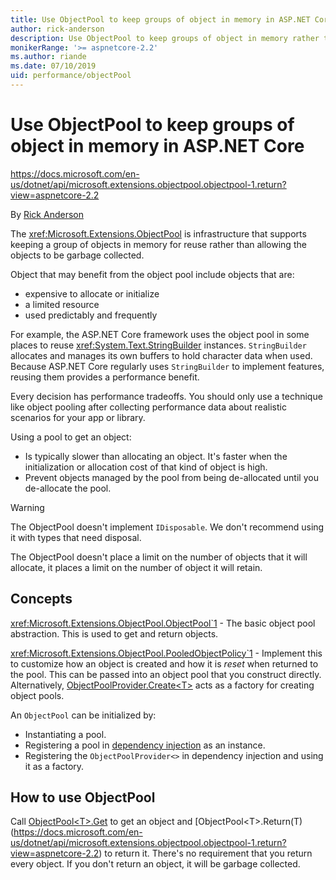 ```yaml
---
title: Use ObjectPool to keep groups of object in memory in ASP.NET Core
author: rick-anderson
description: Use ObjectPool to keep groups of object in memory rather than allowing the objects to be garbage collected.
monikerRange: '>= aspnetcore-2.2'
ms.author: riande
ms.date: 07/10/2019
uid: performance/objectPool
---
```

# Use ObjectPool to keep groups of object in memory in ASP.NET Core

https://docs.microsoft.com/en-us/dotnet/api/microsoft.extensions.objectpool.objectpool-1.return?view=aspnetcore-2.2

By [Rick Anderson](https://twitter.com/RickAndMSFT)

The <xref:Microsoft.Extensions.ObjectPool> is infrastructure that supports keeping a group of objects in memory for reuse rather than allowing the objects to be garbage collected.

Object that may benefit from the object pool include objects that are:

- expensive to allocate or initialize
- a limited resource
- used predictably and frequently

For example, the ASP.NET Core framework uses the object pool in some places to reuse <xref:System.Text.StringBuilder> instances. `StringBuilder` allocates and manages its own buffers to hold character data when used. Because ASP.NET Core regularly uses `StringBuilder` to implement features, reusing them provides a performance benefit.

Every decision has performance tradeoffs. You should only use a technique like object pooling after collecting performance data about realistic scenarios for your app or library. 

Using a pool to get an object:

* Is typically slower than allocating an object. It's faster when the initialization or allocation cost of that kind of object is high.
* Prevent objects managed by the pool from being de-allocated until you de-allocate the pool.

> [!WARNING]
> The ObjectPool doesn't implement `IDisposable`. We don't recommend using it with types that need disposal.
>
> The ObjectPool doesn't place a limit on the number of objects that it will allocate, it places a limit on the number of object it will retain.

## Concepts

<xref:Microsoft.Extensions.ObjectPool.ObjectPool`1> - The basic object pool abstraction. This is used to get and return objects.

<xref:Microsoft.Extensions.ObjectPool.PooledObjectPolicy`1> - Implement this to customize how an object is created and how it is *reset* when returned to the pool. This can be passed into an object pool that you construct directly. Alternatively, [ObjectPoolProvider.Create\<T>](xref:Microsoft.Extensions.ObjectPool.ObjectPoolProvider.Create*) acts as a factory for creating object pools.

An `ObjectPool` can be initialized by:

- Instantiating a pool.
- Registering a pool in [dependency injection](xref:fundamentals/dependency-injection) as an instance.
- Registering the `ObjectPoolProvider<>` in dependency injection and using it as a factory.

## How to use ObjectPool

Call [ObjectPool\<T>.Get](https://docs.microsoft.com/en-us/dotnet/api/microsoft.extensions.objectpool.objectpool-1.get?view=aspnetcore-2.2) to get an object and [ObjectPool\<T>.Return(T)(https://docs.microsoft.com/en-us/dotnet/api/microsoft.extensions.objectpool.objectpool-1.return?view=aspnetcore-2.2) to return it.  There's no requirement that you return every object. If you don't return an object, it will be garbage collected.